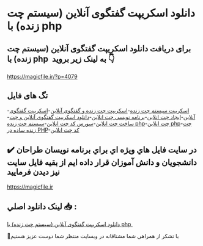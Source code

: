# دانلود اسکریپت گفتگوی آنلاین (سیستم چت زنده) با php 

## برای دریافت دانلود اسکریپت گفتگوی آنلاین (سیستم چت زنده) با php  به لینک زیر بروید 👇

https://magicfile.ir/?p=4079

## تگ های فایل

-[اسکریپت سیستم چت زنده](https://magicfile.ir/product/%d8%a7%d8%b3%da%a9%d8%b1%db%8c%d9%be%d8%aa-%da%af%d9%81%d8%aa%da%af%d9%88%db%8c-%d8%a2%d9%86%d9%84%d8%a7%db%8c%d9%86-%d8%b3%db%8c%d8%b3%d8%aa%d9%85-%da%86%d8%aa-%d8%b2%d9%86%d8%af%d9%87-%d8%a8%d8%a7-php/)-[اسکریپت چت زنده و گفتگوی آنلاین](https://magicfile.ir/product/%d8%a7%d8%b3%da%a9%d8%b1%db%8c%d9%be%d8%aa-%da%af%d9%81%d8%aa%da%af%d9%88%db%8c-%d8%a2%d9%86%d9%84%d8%a7%db%8c%d9%86-%d8%b3%db%8c%d8%b3%d8%aa%d9%85-%da%86%d8%aa-%d8%b2%d9%86%d8%af%d9%87-%d8%a8%d8%a7-php/)-[اسکریپت گفتگوی آنلاین](https://magicfile.ir/product/%d8%a7%d8%b3%da%a9%d8%b1%db%8c%d9%be%d8%aa-%da%af%d9%81%d8%aa%da%af%d9%88%db%8c-%d8%a2%d9%86%d9%84%d8%a7%db%8c%d9%86-%d8%b3%db%8c%d8%b3%d8%aa%d9%85-%da%86%d8%aa-%d8%b2%d9%86%d8%af%d9%87-%d8%a8%d8%a7-php/)-[ایجاد چت انلاین](https://magicfile.ir/product/%d8%a7%d8%b3%da%a9%d8%b1%db%8c%d9%be%d8%aa-%da%af%d9%81%d8%aa%da%af%d9%88%db%8c-%d8%a2%d9%86%d9%84%d8%a7%db%8c%d9%86-%d8%b3%db%8c%d8%b3%d8%aa%d9%85-%da%86%d8%aa-%d8%b2%d9%86%d8%af%d9%87-%d8%a8%d8%a7-php/)-[برنامه نویسی چت انلاین](https://magicfile.ir/product/%d8%a7%d8%b3%da%a9%d8%b1%db%8c%d9%be%d8%aa-%da%af%d9%81%d8%aa%da%af%d9%88%db%8c-%d8%a2%d9%86%d9%84%d8%a7%db%8c%d9%86-%d8%b3%db%8c%d8%b3%d8%aa%d9%85-%da%86%d8%aa-%d8%b2%d9%86%d8%af%d9%87-%d8%a8%d8%a7-php/)-[دانلود اسکریپت گفتگوی آنلاین و چت](https://magicfile.ir/product/%d8%a7%d8%b3%da%a9%d8%b1%db%8c%d9%be%d8%aa-%da%af%d9%81%d8%aa%da%af%d9%88%db%8c-%d8%a2%d9%86%d9%84%d8%a7%db%8c%d9%86-%d8%b3%db%8c%d8%b3%d8%aa%d9%85-%da%86%d8%aa-%d8%b2%d9%86%d8%af%d9%87-%d8%a8%d8%a7-php/)-[ ساخت چت انلاین](https://magicfile.ir/product/%d8%a7%d8%b3%da%a9%d8%b1%db%8c%d9%be%d8%aa-%da%af%d9%81%d8%aa%da%af%d9%88%db%8c-%d8%a2%d9%86%d9%84%d8%a7%db%8c%d9%86-%d8%b3%db%8c%d8%b3%d8%aa%d9%85-%da%86%d8%aa-%d8%b2%d9%86%d8%af%d9%87-%d8%a8%d8%a7-php/)-[سورس کد چت انلاین](https://magicfile.ir/product/%d8%a7%d8%b3%da%a9%d8%b1%db%8c%d9%be%d8%aa-%da%af%d9%81%d8%aa%da%af%d9%88%db%8c-%d8%a2%d9%86%d9%84%d8%a7%db%8c%d9%86-%d8%b3%db%8c%d8%b3%d8%aa%d9%85-%da%86%d8%aa-%d8%b2%d9%86%d8%af%d9%87-%d8%a8%d8%a7-php/)-[سیستم چت زنده php](https://magicfile.ir/product/%d8%a7%d8%b3%da%a9%d8%b1%db%8c%d9%be%d8%aa-%da%af%d9%81%d8%aa%da%af%d9%88%db%8c-%d8%a2%d9%86%d9%84%d8%a7%db%8c%d9%86-%d8%b3%db%8c%d8%b3%d8%aa%d9%85-%da%86%d8%aa-%d8%b2%d9%86%d8%af%d9%87-%d8%a8%d8%a7-php/)-[چت انلاین php](https://magicfile.ir/product/%d8%a7%d8%b3%da%a9%d8%b1%db%8c%d9%be%d8%aa-%da%af%d9%81%d8%aa%da%af%d9%88%db%8c-%d8%a2%d9%86%d9%84%d8%a7%db%8c%d9%86-%d8%b3%db%8c%d8%b3%d8%aa%d9%85-%da%86%d8%aa-%d8%b2%d9%86%d8%af%d9%87-%d8%a8%d8%a7-php/)-[چت زنده ساده در PHP](https://magicfile.ir/product/%d8%a7%d8%b3%da%a9%d8%b1%db%8c%d9%be%d8%aa-%da%af%d9%81%d8%aa%da%af%d9%88%db%8c-%d8%a2%d9%86%d9%84%d8%a7%db%8c%d9%86-%d8%b3%db%8c%d8%b3%d8%aa%d9%85-%da%86%d8%aa-%d8%b2%d9%86%d8%af%d9%87-%d8%a8%d8%a7-php/)-[کد چت انلاین](https://magicfile.ir/product/%d8%a7%d8%b3%da%a9%d8%b1%db%8c%d9%be%d8%aa-%da%af%d9%81%d8%aa%da%af%d9%88%db%8c-%d8%a2%d9%86%d9%84%d8%a7%db%8c%d9%86-%d8%b3%db%8c%d8%b3%d8%aa%d9%85-%da%86%d8%aa-%d8%b2%d9%86%d8%af%d9%87-%d8%a8%d8%a7-php/)

## ✔️ در سايت فايل هاي ويژه اي براي برنامه نويسان طراحان دانشجويان و دانش آموزان قرار داده ايم از بقيه فايل سايت نيز ديدن فرماييد

https://magicfile.ir


## لينک دانلود اصلي 📥 :

[دانلود اسکریپت گفتگوی آنلاین (سیستم چت زنده) با php ](https://magicfile.ir/product/%d8%a7%d8%b3%da%a9%d8%b1%db%8c%d9%be%d8%aa-%da%af%d9%81%d8%aa%da%af%d9%88%db%8c-%d8%a2%d9%86%d9%84%d8%a7%db%8c%d9%86-%d8%b3%db%8c%d8%b3%d8%aa%d9%85-%da%86%d8%aa-%d8%b2%d9%86%d8%af%d9%87-%d8%a8%d8%a7-php/) 


🙏با تشکر از همراهي شما مشتاقانه در وبسایت منتظر شما دوست عزیز هستیم


